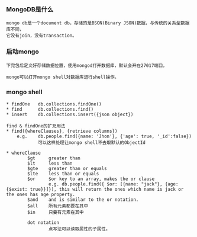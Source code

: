 ### MongoDB是什么

    mongo db是一个document db，存储的是BSON(Binary JSON)数据，与传统的关系型数据库不同，
    它没有join，没有transaction。

### 启动mongo
    
    下完包后定义好存储数据位置，使用mongod打开数据库，默认会开在27017端口。

    mongo可以打开mongo shell对数据库进行shell操作。

### mongo shell
    
    * findOne   db.collections.findOne()
    * find      db.collections.find()
    * insert    db.collections.insert({json object})

    find & findOne的扩充用法
    * find({whereClauses}, {retrieve columns})
        e.g.    db.people.find({name: 'Jhon'}, {'age': true, '_id':false})
                可以这样处理让mongo shell不去取默认的ObjectId

    * whereClause
            $gt     greater than
            $lt     less than
            $gte    greater than or equals
            $lte    less than or equals
            $or     $or key to an array, makes the or clause
                    e.g. db.people.find({ $or: [{name: "jack"}, {age: {$exist: true}}]}), this will return the ones which name is jack or the ones has age property.
            $and    and is similar to the or notation.
            $all    所有元素都要在其中
            $in     只要有元素在其中

            dot notation
                    点写法可以读取属性的子属性。